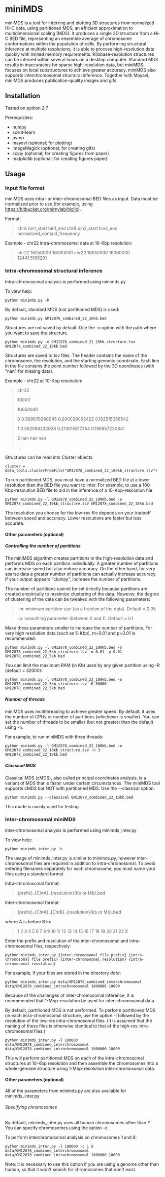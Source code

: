 # miniMDS

miniMDS is a tool for inferring and plotting 3D structures from normalized Hi-C data, using partitioned MDS, an efficient approximation to multidimensional scaling (MDS). It produces a single 3D structure from a Hi-C BED file, representing an ensemble average of chromosome conformations within the population of cells. By performing structural inference at multiple resolutions, it is able to process high-resolution data quickly with limited memory requirements. Kilobase-resolution structures can be inferred within several hours on a desktop computer. Standard MDS results in inaccuracies for sparse high-resolution data, but miniMDS focuses on local substructures to achieve greater accuracy. miniMDS also supports interchromosomal structural inference. Together with Mayavi, miniMDS produces publication-quality images and gifs. 

## Installation

Tested on python 2.7

Prerequisites:
* numpy
* scikit-learn
* pymp
* mayavi (optional; for plotting)
* ImageMagick (optional; for creating gifs)
* scipy (optional; for creating figures from paper)
* matplotlib (optional; for creating figures paper)

## Usage

### Input file format

miniMDS uses intra- or inter-chromosomal BED files as input. Data must be normalized prior to use (for example, using <https://bitbucket.org/mirnylab/hiclib>). 

Format:

>chrA	bin1\_start	bin1\_end	chrB	bin2\_start	bin2\_end	normalized\_contact\_frequency

Example - chr22 intra-chromosomal data at 10-Kbp resolution:

>chr22	16050000	16060000	chr22	16050000	16060000	12441.5189291

### Intra-chromosomal structural inference

Intra-chromosomal analysis is performed using minimds.py.

To view help:

``python minimds.py -h``

By default, standard MDS (not partitioned MDS) is used:

``python minimds.py GM12878_combined_22_10kb.bed``

Structures are not saved by default. Use the -o option with the path where you want to save the structure.

``python minimds.py -o GM12878_combined_22_10kb_structure.tsv GM12878_combined_22_10kb.bed``

Structures are saved to tsv files. The header contains the name of the chromosome, the resolution, and the starting genomic coordinate. Each line in the file contains the point number followed by the 3D coordinates (with "nan" for missing data). 

Example - chr22 at 10-Kbp resolution:

>chr22
> 
>10000
> 
>16050000
> 
>0	0.589878298045	0.200029092422	0.182515056542
> 
>1	0.592088232028	0.213915817254	0.186657230841
> 
>2	nan	nan	nan
> 
>...

Structures can be read into Cluster objects:

``cluster = data_tools.clusterFromFile("GM12878_combined_22_100kb_structure.tsv")``

To run partitioned MDS, you must have a normalized BED file at a lower resolution than the BED file you want to infer. For example, to use a 100-Kbp-resolution BED file to aid in the inference of a 10-Kbp-resolution file:

``python minimds.py -l GM12878_combined_22_100kb.bed -o GM12878_combined_22_10kb_structure.tsv GM12878_combined_22_10kb.bed``

The resolution you choose for the low-res file depends on your tradeoff between speed and accuracy. Lower resolutions are faster but less accurate. 

#### Other parameters (optional)

##### Controlling the number of partitions

The miniMDS algorithm creates partitions in the high-resolution data and performs MDS on each partition individually. A greater number of partitions can increase speed but also reduce accuracy. On the other hand, for very sparse data a greater number of partitions can actually increase accuracy. If your output appears "clumpy", increase the number of partitions.

The number of partitions cannot be set directly because partitions are created empirically to maximize clustering of the data. However, the degree of clustering of the data can be tweaked with the following parameters:

>-m: minimum partition size (as a fraction of the data). Default = 0.05
> 
>-p: smoothing parameter (between 0 and 1). Default = 0.1

Make these parameters smaller to increase the number of partitions. For very high resolution data (such as 5-Kbp), m=0.01 and p=0.01 is recommended:

``python minimds.py -l GM12878_combined_22_100kb.bed -o GM12878_combined_22_5kb_structure.tsv -m 0.01 -p 0.01 GM12878_combined_22_5kb.bed``

You can limit the maximum RAM (in Kb) used by any given partition using -R (default = 32000):

``python minimds.py -l GM12878_combined_22_100kb.bed -o GM12878_combined_22_5kb_structure.tsv -R 50000 GM12878_combined_22_5kb.bed``

##### Number of threads

miniMDS uses multithreading to achieve greater speed. By default, it uses the number of CPUs or number of partitions (whichever is smaller). You can set the number of threads to be smaller (but not greater) than the default using -n.

For example, to run miniMDS with three threads:

``python minimds.py -l GM12878_combined_22_100kb.bed -o GM12878_combined_22_10kb_structure.tsv -n 3 GM12878_combined_22_10kb.bed``

##### Classical MDS

Classical MDS (cMDS), also called principal coordinates analysis, is a variant of MDS that is faster under certain circumstances. The miniMDS tool supports cMDS but NOT with partitioned MDS. Use the --classical option. 

``python minimds.py --classical GM12878_combined_22_10kb.bed``

This mode is mainly used for testing. 

### Inter-chromosomal miniMDS

Inter-chromosomal analysis is performed using minimds_inter.py

To view help:

``python minimds_inter.py -h``

The usage of minimds_inter.py is similar to minimds.py, however inter-chromosomal files are required in addition to intra-chromosomal. To avoid entering filenames separately for each chromosome, you must name your files using a standard format.

Intra-chromosomal format:

>{prefix}\_{ChrA}\_{resolution}{kb or Mb}.bed

Inter-chromosomal format:

>{prefix}\_{ChrA}\_{ChrB}_{resolution}{kb or Mb}.bed

where A is before B in:

>1 2 3 4 5 6 7 8 9 10 11 12 13 14 15 16 17 18 19 20 21 22 X

Enter the prefix and resolution of the inter-chromosomal and intra-chromosomal files, respectively:

``python minimds_inter.py {inter-chromosomal file prefix} {intra-chromosomal file prefix} {inter-chromosomal resolution} {intra-chromosomal resolution}``

For example, if your files are stored in the directory _data_:

``python minimds_inter.py data/GM12878_combined_interchromosomal data/GM12878_combined_intrachromosomal 1000000 10000``

Because of the challenges of inter-chromosomal inference, it is recommended that 1-Mbp-resolution be used for inter-chromosomal data. 

By default, partitioned MDS is not performed. To perform partitioned MDS on each intra-chromosomal structure, use the option -l followed by the resolution of the low-res intra-chromosomal files. (It is assumed that the naming of these files is otherwise identical to that of the high-res intra-chromosomal files.)

``python minimds_inter.py -l 100000 data/GM12878_combined_interchromosomal data/GM12878_combined_intrachromosomal 1000000 10000``

This will perform partitioned MDS on each of the intra-chromosomal structures at 10-Kbp resolution and then assemble the chromosomes into a whole-genome structure using 1-Mbp-resolution inter-chromosomal data. 

#### Other parameters (optional)

All of the parameters from minimds.py are also available for minimds_inter.py

###### Specifying chromosomes

By default, minimds_inter.py uses all human chromosomes other than Y. You can specify chromosomes using the option -c.

To perform interchromosomal analysis on chromosomes 1 and 8:

``python minimds_inter.py -l 100000 -c 1 8 data/GM12878_combined_interchromosomal data/GM12878_combined_intrachromosomal 1000000 10000``

Note: it is necessary to use this option if you are using a genome other than human, so that it won't search for chromosomes that don't exist.
